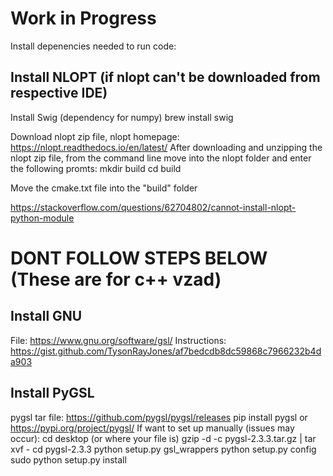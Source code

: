# Work in Progress
Install depenencies needed to run code:

## Install NLOPT (if nlopt can't be downloaded from respective IDE)
Install Swig (dependency for numpy)
brew install swig

Download nlopt zip file, nlopt homepage: https://nlopt.readthedocs.io/en/latest/
After downloading and unzipping the nlopt zip file, from the command line move into the nlopt folder and enter the following promts:
mkdir build
cd build

Move the cmake.txt file into the "build" folder

https://stackoverflow.com/questions/62704802/cannot-install-nlopt-python-module



# DONT FOLLOW STEPS BELOW (These are for c++ vzad)
## Install GNU
File: https://www.gnu.org/software/gsl/
Instructions: https://gist.github.com/TysonRayJones/af7bedcdb8dc59868c7966232b4da903

## Install PyGSL
pygsl tar file: https://github.com/pygsl/pygsl/releases 
pip install pygsl or https://pypi.org/project/pygsl/
If want to set up manually (issues may occur):
cd desktop (or where your file is)
gzip -d -c pygsl-2.3.3.tar.gz | tar xvf -
cd pygsl-2.3.3
python setup.py gsl_wrappers
python setup.py config
sudo python setup.py install

